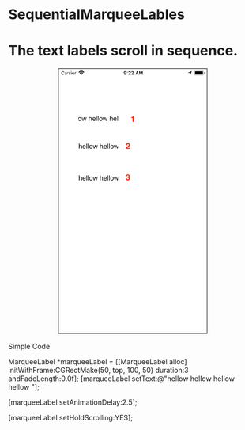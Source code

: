 # SequentialMarqueeLables

# The text labels scroll in sequence.

<p align="center"><img src="https://github.com/eunsujung/SequentialMarqueeLables/blob/master/sp.png" width="300px" bordercolor="green" border="1" /></p>


Simple Code

MarqueeLabel *marqueeLabel = [[MarqueeLabel alloc] initWithFrame:CGRectMake(50, top, 100, 50)
                                                          duration:3 
                                                          andFadeLength:0.0f];
[marqueeLabel setText:@"hellow hellow hellow hellow  "];

[marqueeLabel setAnimationDelay:2.5];

[marqueeLabel setHoldScrolling:YES];
